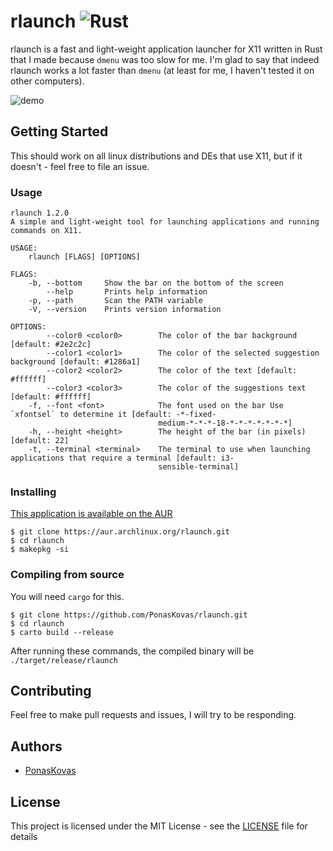 
# rlaunch ![Rust](https://github.com/PonasKovas/rlaunch/workflows/Rust/badge.svg?branch=actions)

rlaunch is a fast and light-weight application launcher for X11 written in Rust that I made because `dmenu` was too slow for me. I'm glad to say that indeed rlaunch works a lot faster than `dmenu` (at least for me, I haven't tested it on other computers).

![demo](https://i.imgur.com/z4H2Duh.gif)

## Getting Started

This should work on all linux distributions and DEs that use X11, but if it doesn't - feel free to file an issue.

### Usage

```
rlaunch 1.2.0
A simple and light-weight tool for launching applications and running commands on X11.

USAGE:
    rlaunch [FLAGS] [OPTIONS]

FLAGS:
    -b, --bottom     Show the bar on the bottom of the screen
        --help       Prints help information
    -p, --path       Scan the PATH variable
    -V, --version    Prints version information

OPTIONS:
        --color0 <color0>        The color of the bar background [default: #2e2c2c]
        --color1 <color1>        The color of the selected suggestion background [default: #1286a1]
        --color2 <color2>        The color of the text [default: #ffffff]
        --color3 <color3>        The color of the suggestions text [default: #ffffff]
    -f, --font <font>            The font used on the bar Use `xfontsel` to determine it [default: -*-fixed-
                                 medium-*-*-*-18-*-*-*-*-*-*-*]
    -h, --height <height>        The height of the bar (in pixels) [default: 22]
    -t, --terminal <terminal>    The terminal to use when launching applications that require a terminal [default: i3-
                                 sensible-terminal]
```

### Installing

[This application is available on the AUR](https://aur.archlinux.org/packages/rlaunch/)
```
$ git clone https://aur.archlinux.org/rlaunch.git
$ cd rlaunch
$ makepkg -si
```

### Compiling from source
You will need `cargo` for this.
```
$ git clone https://github.com/PonasKovas/rlaunch.git
$ cd rlaunch
$ carto build --release
```
After running these commands, the compiled binary will be `./target/release/rlaunch`

## Contributing

Feel free to make pull requests and issues, I will try to be responding.

## Authors

* [PonasKovas](https://github.com/PonasKovas)

## License

This project is licensed under the MIT License - see the [LICENSE](LICENSE) file for details
